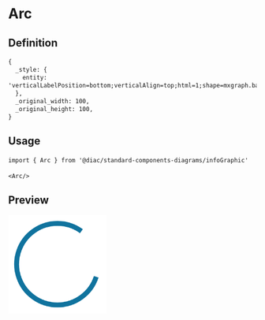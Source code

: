 # Arc

## Definition

```
{
  _style: { 
    entity: 'verticalLabelPosition=bottom;verticalAlign=top;html=1;shape=mxgraph.basic.arc;strokeColor=#10739E;strokeWidth=6;startAngle=0.3;endAngle=0.1;',
  },
  _original_width: 100,
  _original_height: 100,
}
```

## Usage

```
import { Arc } from '@diac/standard-components-diagrams/infoGraphic'

<Arc/>
```

## Preview

<img src="./arc.png" width="200"/>
